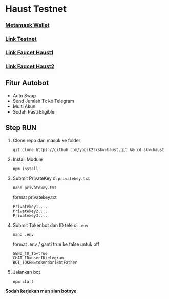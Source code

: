 # Haust Testnet


### [Metamask Wallet](https://chromewebstore.google.com/detail/metamask/nkbihfbeogaeaoehlefnkodbefgpgknn?utm_source=google.com)
### [Link Testnet](https://dex.testnet.haust.app/#/swap)
### [Link Faucet Haust1](https://faucet.haust.app/)
### [Link Faucet Haust2](https://t.me/haust_testnet_faucet_bot)

## Fitur Autobot
- Auto Swap
- Send Jumlah Tx ke Telegram
- Multi Akun
- Sudah Pasti Eligible

## Step RUN

1. Clone repo dan masuk ke folder
    ```
    git clone https://github.com/yogik23/skw-haust.git && cd skw-haust
    ```
2. Install Module
    ```
    npm install
    ```
3. Submit PrivateKey di `privatekey.txt`
    ```
    nano privatekey.txt
    ```
   format privatekey.txt
    ```
    Privatekey1....
    Privatekey2....
    Privatekey3....
    ```
4. Submit Tokenbot dan ID tele di `.env` 
    ```
    nano .env
    ```
   format .env / ganti true ke false untuk off
    ```
    SEND_TO_TG=true
    CHAT_ID=userIDtelegram
    BOT_TOKEN=tokendariBotFather
    ```
5. Jalankan bot 
    ```
    npm start
    ```


**Sodah kerjekan mun sian botnye**
